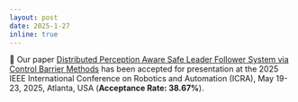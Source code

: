 ```yaml
---
layout: post
date: 2025-1-27
inline: true
---
```


:tada: Our paper [Distributed Perception Aware Safe Leader Follower System via Control Barrier Methods](https://arxiv.org/pdf/2409.11394) has been  accepted for presentation at the 2025 IEEE International Conference on Robotics and Automation (ICRA), May 19-23, 2025, Atlanta, USA (**Acceptance Rate: 38.67%**). 

